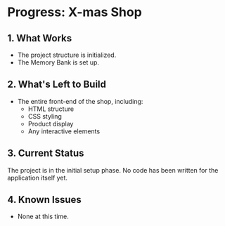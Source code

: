 # Progress: X-mas Shop

## 1. What Works
- The project structure is initialized.
- The Memory Bank is set up.

## 2. What's Left to Build
- The entire front-end of the shop, including:
  - HTML structure
  - CSS styling
  - Product display
  - Any interactive elements

## 3. Current Status
The project is in the initial setup phase. No code has been written for the application itself yet.

## 4. Known Issues
- None at this time.
